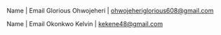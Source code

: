 Name | Email
Glorious Ohwojeheri | ohwojeheriglorious608@gmail.com

Name | Email
Okonkwo Kelvin | kekene48@gmail.com
